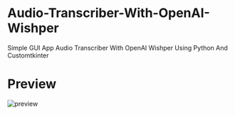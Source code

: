 # Audio-Transcriber-With-OpenAI-Wishper
Simple GUI App Audio Transcriber With OpenAI Wishper Using Python And Customtkinter

# Preview

![preview](https://user-images.githubusercontent.com/63475761/221354687-7b5d9091-1868-4ac3-9fca-75b7d90044d2.png)
